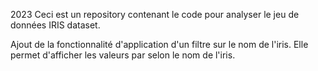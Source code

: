 2023
Ceci est un repository contenant le code pour analyser le jeu de données IRIS dataset.

Ajout de la fonctionnalité d'application d'un filtre sur le nom de l'iris. Elle permet d'afficher les valeurs par selon le nom de l'iris.

